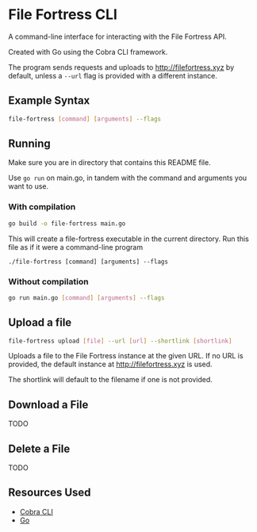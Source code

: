 # File Fortress CLI

A command-line interface for interacting with the File Fortress API.

Created with Go using the Cobra CLI framework.

The program sends requests and uploads to http://filefortress.xyz by default, unless a `--url` flag is provided with a different instance.

## Example Syntax
```bash
file-fortress [command] [arguments] --flags
```

## Running

Make sure you are in directory that contains this README file.

Use `go run` on main.go, in tandem with the command and arguments you want to use.

### With compilation
```bash
go build -o file-fortress main.go
```

This will create a file-fortress executable in the current directory. Run this file as if it were a command-line program
```
./file-fortress [command] [arguments] --flags
```

### Without compilation
```bash
go run main.go [command] [arguments] --flags
```


## Upload a file
```bash
file-fortress upload [file] --url [url] --shortlink [shortlink]
```

Uploads a file to the File Fortress instance at the given URL. If no URL is provided, the default instance at http://filefortress.xyz is used.

The shortlink will default to the filename if one is not provided.

## Download a File

TODO

## Delete a File

TODO


## Resources Used
- [Cobra CLI](https://cobra.dev)
- [Go](https://go.dev)
